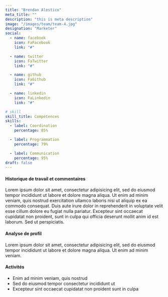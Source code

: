 ```yaml
---
title: "Brendan Alestico"
meta_title: ""
description: "this is meta description"
image: "/images/team/team-4.jpg"
designation: "Marketer"
social:
  - name: facebook
    icon: FaFacebook
    link: "#"

  - name: twitter
    icon: FaTwitter
    link: "#"

  - name: github
    icon: FaGithub
    link: "#"

  - name: linkedin
    icon: FaLinkedin
    link: "#"

# skill
skill_title: Compétences
skills:
  - label: Coordination
    percentage: 85%

  - label: Programmation
    percentage: 79%

  - label: Communication
    percentage: 95%
draft: false
---
```


#### Historique de travail et commentaires

Lorem ipsum dolor sit amet, consectetur adipisicing elit, sed do eiusmod tempor incididunt ut labore et dolore magna aliqua. Ut enim ad minim veniam, quis nostrud exercitation ullamco laboris nisi ut aliquip ex ea commodo consequat. Duis aute irure dolor in reprehenderit in voluptate velit esse cillum dolore eu fugiat nulla pariatur. Excepteur sint occaecat cupidatat non proident, sunt in culpa qui officia deserunt mollit anim id est laborum. Sed ut perspiciatis.

#### Analyse de profil

Lorem ipsum dolor sit amet, consectetur adipisicing elit, sed do eiusmod tempor incididunt ut labore et dolore magna aliqua. Ut enim ad minim veniam.

#### Activités

- Enim ad minim veniam, quis nostrud
- Sed do eiusmod tempor consectetur incididunt ut
- Excepteur sint occaecat cupidatat non proident sunt in culpa
